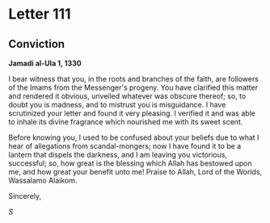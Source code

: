Letter 111
==========

Conviction
----------

**Jamadi al-Ula 1, 1330**

I bear witness that you, in the roots and branches of the faith, are
followers of the Imams from the Messenger's progeny. You have clarified
this matter and rendered it obvious, unveiled whatever was obscure
thereof; so, to doubt you is madness, and to mistrust you is
misguidance. I have scrutinized your letter and found it very pleasing.
I verified it and was able to inhale its divine fragrance which
nourished me with its sweet scent.

Before knowing you, I used to be confused about your beliefs due to what
I hear of allegations from scandal-mongers; now I have found it to be a
lantern that dispels the darkness, and I am leaving you victorious,
successful; so, how great is the blessing which Allah has bestowed upon
me, and how great your benefit unto me! Praise to Allah, Lord of the
Worlds, Wassalamo Alaikom.

Sincerely,

*S*


